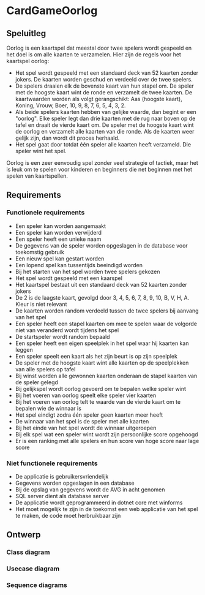 # CardGameOorlog

## Speluitleg
Oorlog is een kaartspel dat meestal door twee spelers wordt gespeeld en het doel is om alle kaarten te verzamelen. Hier zijn de regels voor het kaartspel oorlog:

- Het spel wordt gespeeld met een standaard deck van 52 kaarten zonder jokers. De kaarten worden geschud en verdeeld over de twee spelers.
- De spelers draaien elk de bovenste kaart van hun stapel om. De speler met de hoogste kaart wint de ronde en verzamelt de twee kaarten. De kaartwaarden worden als volgt gerangschikt: Aas (hoogste kaart), Koning, Vrouw, Boer, 10, 9, 8, 7, 6, 5, 4, 3, 2.
- Als beide spelers kaarten hebben van gelijke waarde, dan begint er een "oorlog". Elke speler legt dan drie kaarten met de rug naar boven op de tafel en draait de vierde kaart om. De speler met de hoogste kaart wint de oorlog en verzamelt alle kaarten van die ronde. Als de kaarten weer gelijk zijn, dan wordt dit proces herhaald.
- Het spel gaat door totdat één speler alle kaarten heeft verzameld. Die speler wint het spel.

Oorlog is een zeer eenvoudig spel zonder veel strategie of tactiek, maar het is leuk om te spelen voor kinderen en beginners die net beginnen met het spelen van kaartspellen.

## Requirements
### Functionele requirements
- Een speler kan worden aangemaakt
- Een speler kan worden verwijderd
- Een speler heeft een unieke naam
- De gegevens van de speler worden opgeslagen in de database voor toekomstig gebruik
- Een nieuw spel kan gestart worden
- Een lopend spel kan tussentijds beeindigd worden
- Bij het starten van het spel worden twee spelers gekozen
- Het spel wordt gespeeld met een kaarspel
- Het kaartspel bestaat uit een standaard deck van 52 kaarten zonder jokers
- De 2 is de laagste kaart, gevolgd door 3, 4, 5, 6, 7, 8, 9, 10, B, V, H, A. Kleur is niet relevant
- De kaarten worden random verdeeld tussen de twee spelers bij aanvang van het spel
- Een speler heeft een stapel kaarten om mee te spelen waar de volgorde niet van veranderd wordt tijdens het spel
- De startspeler wordt random bepaald
- Een speler heeft een eigen speelplek in het spel waar hij kaarten kan leggen
- Een speler speelt een kaart als het zijn beurt is op zijn speelplek
- De speler met de hoogste kaart wint alle kaarten op de speelplekken van alle spelers op tafel
- Bij winst worden alle gewonnen kaarten onderaan de stapel kaarten van de speler gelegd
- Bij gelijkspel wordt oorlog gevoerd om te bepalen welke speler wint
- Bij het voeren van oorlog speelt elke speler vier kaarten
- Bij het voeren van oorlog telt te waarde van de vierde kaart om te bepalen wie de winnaar is
- Het spel eindigt zodra één speler geen kaarten meer heeft
- De winnaar van het spel is de speler met alle kaarten
- Bij het einde van het spel wordt de winnaar uitgeroepen
- Bij elk spel wat een speler wint wordt zijn persoonlijke score opgehoogd
- Er is een ranking met alle spelers en hun score van hoge score naar lage score

### Niet functionele requirements
- De applicatie is gebruikersvriendelijk
- Gegevens worden opgeslagen in een database
- Bij de opslag van gegevens wordt de AVG in acht genomen
- SQL server dient als database server
- De applicatie wordt geprogrammeerd in dotnet core met winforms
- Het moet mogelijk te zijn in de toekomst een web applicatie van het spel te maken, de code moet herbruikbaar zijn

## Ontwerp
### Class diagram

### Usecase diagram

### Sequence diagrams
